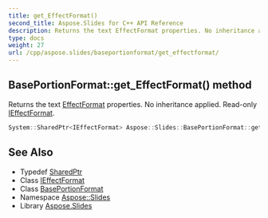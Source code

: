 ```yaml
---
title: get_EffectFormat()
second_title: Aspose.Slides for C++ API Reference
description: Returns the text EffectFormat properties. No inheritance applied. Read-only IEffectFormat.
type: docs
weight: 27
url: /cpp/aspose.slides/baseportionformat/get_effectformat/
---
```

## BasePortionFormat::get_EffectFormat() method


Returns the text [EffectFormat](../../effectformat/) properties. No inheritance applied. Read-only [IEffectFormat](../../ieffectformat/).

```cpp
System::SharedPtr<IEffectFormat> Aspose::Slides::BasePortionFormat::get_EffectFormat() override
```

## See Also

* Typedef [SharedPtr](../../system/sharedptr/)
* Class [IEffectFormat](../ieffectformat/)
* Class [BasePortionFormat](./)
* Namespace [Aspose::Slides](../)
* Library [Aspose.Slides](../../)